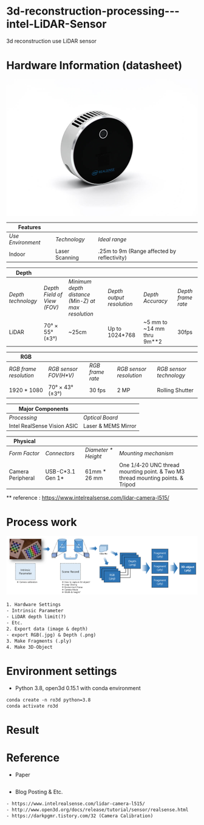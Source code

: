 # 3d-reconstruction-processing---intel-LiDAR-Sensor
3d reconstruction use LiDAR sensor

# Hardware Information (datasheet)

![hardward image](./readme.images/lidar_camera_gallery_6.jpg)

| Features |  |  |  
| ------- | --- | --- |
|  *Use Environment* | *Technology* | *Ideal range* |
| Indoor | Laser Scanning | .25m to 9m (Range affected by reflectivity) |

| Depth |  |  |  | | |
| ------- | --- | --- | --- | --- | --- |
|  *Depth technology* | *Depth Field of View (FOV)* | *Minimum depth distance (Min-Z) at max resolution* | *Depth output resolution* | *Depth Accuracy* | *Depth frame rate* |
| LiDAR | 70° × 55° (±3°) | ~25cm | Up to 1024*768 | ~5 mm to ~14 mm thru 9m**2 | 30fps |

| RGB | | | | | 
| ------- | --- | --- | --- | --- |
| *RGB frame resolution* | *RGB sensor FOV(H\*V)* | *RGB frame rate* | *RGB sensor resolution* | *RGB sensor technology* |
| 1920 * 1080 | 70° × 43° (±3°) | 30 fps | 2 MP | Rolling Shutter |

| Major Components | | 
| --- | --- |
| *Processing* | *Optical Board* |
| Intel RealSense Vision ASIC | Laser & MEMS Mirror |

| Physical | | | |
| --- | --- | --- | --- |
| *Form Factor* | *Connectors* | *Diameter \* Height* | *Mounting mechanism* |
| Camera Peripheral | USB-C\*3.1 Gen 1\* | 61mm * 26 mm | One 1/4‑20 UNC thread mounting point. & Two M3 thread mounting points. & Tripod

** reference : https://www.intelrealsense.com/lidar-camera-l515/

# Process work

![full-progress](./readme.images/full-progress.png)

```
1. Hardware Settings
- Intrinsic Parameter
- LiDAR depth limit(?)
- Etc.
2. Export data (image & depth)
- export RGB(.jpg) & Depth (.png)
3. Make Fragments (.ply)
4. Make 3D-Object
```

# Environment settings

- Python 3.8, open3d 0.15.1 with conda environment 
```
conda create -n ro3d python=3.8
conda activate ro3d

```

# Result

# Reference
- Paper
```
```
- Blog Posting & Etc.
```
- https://www.intelrealsense.com/lidar-camera-l515/
- http://www.open3d.org/docs/release/tutorial/sensor/realsense.html
- https://darkpgmr.tistory.com/32 (Camera Calibration)
```